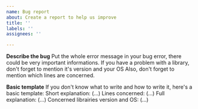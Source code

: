 ```yaml
---
name: Bug report
about: Create a report to help us improve
title: ''
labels: ''
assignees: ''

---
```


**Describe the bug**
Put the whole error message in your bug error, there could be very important informations.
If you have a problem with a library, don't forget to mention it's version and your OS
Also, don't forget to mention which lines are concerned.

**Basic template**
If you don't know what to write and how to write it, here's a basic template:
Short explanation: (...)
Lines concerned: (...)
Full explanation: (...)
Concerned librairies version and OS: (...)
